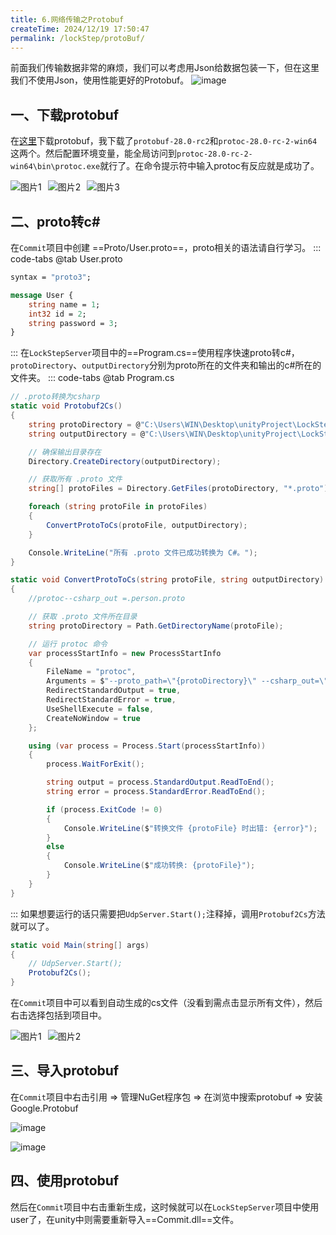 ```yaml
---
title: 6.网络传输之Protobuf
createTime: 2024/12/19 17:50:47
permalink: /lockStep/protoBuf/
---
```


前面我们传输数据非常的麻烦，我们可以考虑用Json给数据包装一下，但在这里我们不使用Json，使用性能更好的Protobuf。
![image](https://oss.dyx666.icu/image/proto.png)

## 一、下载protobuf
在[这里](https://github.com/protocolbuffers/protobuf/releases)下载protobuf，我下载了`protobuf-28.0-rc2`和`protoc-28.0-rc-2-win64`这两个。然后配置环境变量，能全局访问到`protoc-28.0-rc-2-win64\bin\protoc.exe`就行了。在命令提示符中输入protoc有反应就是成功了。

<div style="display: flex;width: 240px;" class="left2">
  <img src="https://oss.dyx666.icu/image/server/proto/protoHj1.png" alt="图片1" style="margin-right: 10px;"/>
  <img src="https://oss.dyx666.icu/image/server/proto/protoHj2.png" alt="图片2" style="margin-right: 10px;"/>
  <img src="https://oss.dyx666.icu/image/server/proto/protoHj3.png" alt="图片3" />
</div>

## 二、proto转c#
在`Commit`项目中创建 ==Proto/User.proto==，proto相关的语法请自行学习。
::: code-tabs
@tab User.proto
``` protobuf
syntax = "proto3";

message User {
    string name = 1;
    int32 id = 2;
    string password = 3;
}
```
:::
在`LockStepServer`项目中的==Program.cs==使用程序快速proto转c#，`protoDirectory`、`outputDirectory`分别为proto所在的文件夹和输出的c#所在的文件夹。
::: code-tabs
@tab Program.cs
``` c#
// .proto转换为csharp
static void Protobuf2Cs()
{
    string protoDirectory = @"C:\Users\WIN\Desktop\unityProject\LockStepServer\Commit\Proto"; // 替换为你的.proto文件目录路径
    string outputDirectory = @"C:\Users\WIN\Desktop\unityProject\LockStepServer\Commit\Proto\output"; // 替换为输出目录

    // 确保输出目录存在
    Directory.CreateDirectory(outputDirectory);

    // 获取所有 .proto 文件
    string[] protoFiles = Directory.GetFiles(protoDirectory, "*.proto");

    foreach (string protoFile in protoFiles)
    {
        ConvertProtoToCs(protoFile, outputDirectory);
    }

    Console.WriteLine("所有 .proto 文件已成功转换为 C#。");
}

static void ConvertProtoToCs(string protoFile, string outputDirectory)
{
    //protoc--csharp_out =.person.proto

    // 获取 .proto 文件所在目录
    string protoDirectory = Path.GetDirectoryName(protoFile);

    // 运行 protoc 命令
    var processStartInfo = new ProcessStartInfo
    {
        FileName = "protoc",
        Arguments = $"--proto_path=\"{protoDirectory}\" --csharp_out=\"{outputDirectory}\" \"{protoFile}\"",
        RedirectStandardOutput = true,
        RedirectStandardError = true,
        UseShellExecute = false,
        CreateNoWindow = true
    };

    using (var process = Process.Start(processStartInfo))
    {
        process.WaitForExit();

        string output = process.StandardOutput.ReadToEnd();
        string error = process.StandardError.ReadToEnd();

        if (process.ExitCode != 0)
        {
            Console.WriteLine($"转换文件 {protoFile} 时出错: {error}");
        }
        else
        {
            Console.WriteLine($"成功转换: {protoFile}");
        }
    }
}
```
:::
如果想要运行的话只需要把`UdpServer.Start();`注释掉，调用`Protobuf2Cs`方法就可以了。
``` c#
static void Main(string[] args)
{
    // UdpServer.Start();
    Protobuf2Cs();
}
```
在`Commit`项目中可以看到自动生成的cs文件（没看到需点击显示所有文件），然后右击选择包括到项目中。
<div style="display: flex;width: 340px;" class="left2">
  <img src="https://oss.dyx666.icu/image/server/proto/showCs.png" alt="图片1" style="margin-right: 10px;"/>
  <img src="https://oss.dyx666.icu/image/server/proto/showCs2.png" alt="图片2" style="margin-right: 10px;"/>
</div>

## 三、导入protobuf
在`Commit`项目中右击引用 => 管理NuGet程序包 => 在浏览中搜索protobuf => 安装Google.Protobuf

![image](https://oss.dyx666.icu/image/server/proto/addNuget.png)

![image](https://oss.dyx666.icu/image/server/proto/lookNuget.png)

## 四、使用protobuf
然后在`Commit`项目中右击重新生成，这时候就可以在`LockStepServer`项目中使用user了，在unity中则需要重新导入==Commit.dll==文件。
